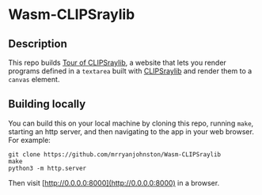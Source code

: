 # Wasm-CLIPSraylib

## Description

This repo builds
[Tour of CLIPSraylib](https://ryjo.codes/tour-of-clipsraylib.html),
a website that lets you render programs defined in a `textarea` built with
[CLIPSraylib]()
and render them to a `canvas` element.

## Building locally

You can build this on your local machine
by cloning this repo, running `make`, starting an http server,
and then navigating to the app in your web browser. For example:

```
git clone https://github.com/mrryanjohnston/Wasm-CLIPSraylib
make
python3 -m http.server
```

Then visit
[http://0.0.0.0:8000](http://0.0.0.0:8000)
in a browser.
